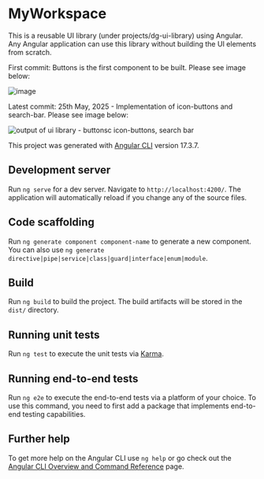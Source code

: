 # MyWorkspace

This is a reusable UI library (under projects/dg-ui-library) using Angular. Any Angular application can use this library without building the UI elements from scratch.

First commit: Buttons is the first component to be built. Please see image below:

![image](https://github.com/user-attachments/assets/9fc9212d-097a-476d-b7f9-561d13715608)


Latest commit: 25th May, 2025 - Implementation of icon-buttons and search-bar. Please see image below:

![output of ui library - buttonsc icon-buttons, search bar](https://github.com/user-attachments/assets/79c2955f-1e52-45b4-9508-d252c31fc5fd)



This project was generated with [Angular CLI](https://github.com/angular/angular-cli) version 17.3.7.

## Development server

Run `ng serve` for a dev server. Navigate to `http://localhost:4200/`. The application will automatically reload if you change any of the source files.

## Code scaffolding

Run `ng generate component component-name` to generate a new component. You can also use `ng generate directive|pipe|service|class|guard|interface|enum|module`.

## Build

Run `ng build` to build the project. The build artifacts will be stored in the `dist/` directory.

## Running unit tests

Run `ng test` to execute the unit tests via [Karma](https://karma-runner.github.io).

## Running end-to-end tests

Run `ng e2e` to execute the end-to-end tests via a platform of your choice. To use this command, you need to first add a package that implements end-to-end testing capabilities.

## Further help

To get more help on the Angular CLI use `ng help` or go check out the [Angular CLI Overview and Command Reference](https://angular.io/cli) page.
